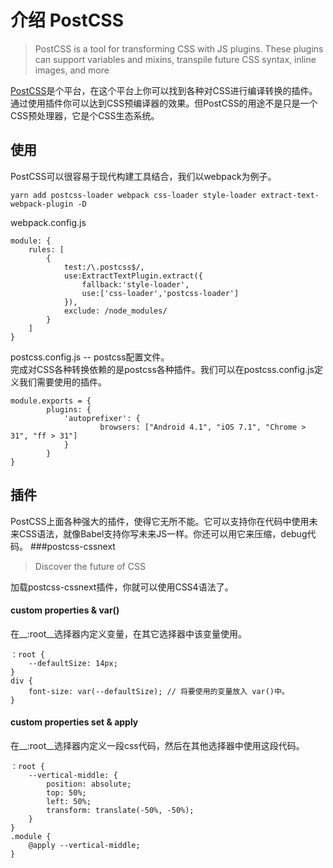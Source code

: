 # 介绍 PostCSS
> PostCSS is a tool for transforming CSS with JS plugins. These plugins can support variables and mixins, transpile future CSS syntax, inline images, and more

[PostCSS](http://postcss.org/)是个平台，在这个平台上你可以找到各种对CSS进行编译转换的插件。通过使用插件你可以达到CSS预编译器的效果。但PostCSS的用途不是只是一个CSS预处理器，它是个CSS生态系统。

## 使用
PostCSS可以很容易于现代构建工具结合，我们以webpack为例子。

	yarn add postcss-loader webpack css-loader style-loader extract-text-webpack-plugin -D
webpack.config.js
	
	module: {
		rules: [
			{
				test:/\.postcss$/,
				use:ExtractTextPlugin.extract({
					fallback:'style-loader',
					use:['css-loader','postcss-loader']
				}),
				exclude: /node_modules/
			}
		]
	}
postcss.config.js -- postcss配置文件。  
完成对CSS各种转换依赖的是postcss各种插件。我们可以在postcss.config.js定义我们需要使用的插件。

	module.exports = {
    		plugins: {
        		'autoprefixer': {
            			browsers: ["Android 4.1", "iOS 7.1", "Chrome > 31", "ff > 31"]
      	  		}
    		}
	}

## 插件
PostCSS上面各种强大的插件，使得它无所不能。它可以支持你在代码中使用未来CSS语法，就像Babel支持你写未来JS一样。你还可以用它来压缩，debug代码。
###postcss-cssnext
> Discover the future of CSS

加载postcss-cssnext插件，你就可以使用CSS4语法了。  
#### custom properties & var()
在__:root__选择器内定义变量，在其它选择器中该变量使用。  

	：root {
		--defaultSize: 14px;
	}
	div {
		font-size: var(--defaultSize); // 将要使用的变量放入 var()中。
	}
#### custom properties set & apply
在__:root__选择器内定义一段css代码，然后在其他选择器中使用这段代码。

	：root {
		--vertical-middle: {
			position: absolute;
			top: 50%;
			left: 50%;
			transform: translate(-50%, -50%);
		}
	}
	.module {
		@apply --vertical-middle;
	}